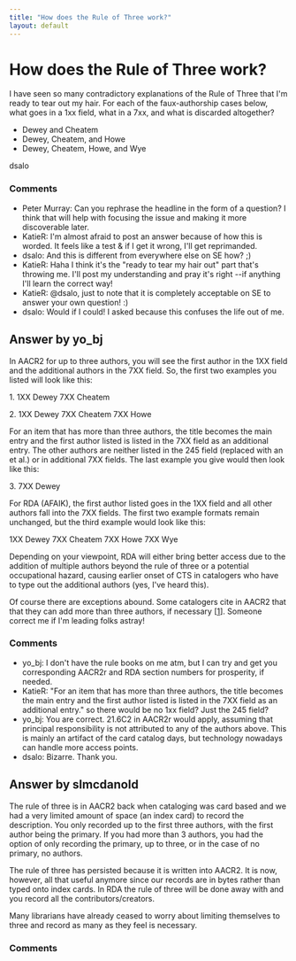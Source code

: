 ```yaml
---
title: "How does the Rule of Three work?"
layout: default
---
```

How does the Rule of Three work?
=====================
I have seen so many contradictory explanations of the Rule of Three that
I'm ready to tear out my hair. For each of the faux-authorship cases
below, what goes in a 1xx field, what in a 7xx, and what is discarded
altogether?

-   Dewey and Cheatem
-   Dewey, Cheatem, and Howe
-   Dewey, Cheatem, Howe, and Wye


dsalo

### Comments ###
* Peter Murray: Can you rephrase the headline in the form of a question? I think that
will help with focusing the issue and making it more discoverable later.
* KatieR: I'm almost afraid to post an answer because of how this is worded. It
feels like a test & if I get it wrong, I'll get reprimanded.
* dsalo: And this is different from everywhere else on SE how? ;)
* KatieR: Haha I think it's the "ready to tear my hair out" part that's throwing
me. I'll post my understanding and pray it's right --if anything I'll
learn the correct way!
* KatieR: @dsalo, just to note that it is completely acceptable on SE to answer
your own question! :)
* dsalo: Would if I could! I asked because this confuses the life out of me.


Answer by yo_bj
----------------
In AACR2 for up to three authors, you will see the first author in the
1XX field and the additional authors in the 7XX field. So, the first two
examples you listed will look like this:

​1. 1XX Dewey 7XX Cheatem

​2. 1XX Dewey 7XX Cheatem 7XX Howe

For an item that has more than three authors, the title becomes the main
entry and the first author listed is listed in the 7XX field as an
additional entry. The other authors are neither listed in the 245 field
(replaced with an et al.) or in additional 7XX fields. The last example
you give would then look like this:

​3. 7XX Dewey

For RDA (AFAIK), the first author listed goes in the 1XX field and all
other authors fall into the 7XX fields. The first two example formats
remain unchanged, but the third example would look like this:

1XX Dewey 7XX Cheatem 7XX Howe 7XX Wye

Depending on your viewpoint, RDA will either bring better access due to
the addition of multiple authors beyond the rule of three or a potential
occupational hazard, causing earlier onset of CTS in catalogers who have
to type out the additional authors (yes, I've heard this).

Of course there are exceptions abound. Some catalogers cite in AACR2
that that they can add more than three authors, if necessary
[[1](https://cataids.wordpress.com/2009/05/15/the-rule-of-three/)].
Someone correct me if I'm leading folks astray!

### Comments ###
* yo_bj: I don't have the rule books on me atm, but I can try and get you
corresponding AACR2r and RDA section numbers for prosperity, if needed.
* KatieR: "For an item that has more than three authors, the title becomes the
main entry and the first author listed is listed in the 7XX field as an
additional entry." so there would be no 1xx field? Just the 245 field?
* yo_bj: You are correct. 21.6C2 in AACR2r would apply, assuming that principal
responsibility is not attributed to any of the authors above. This is
mainly an artifact of the card catalog days, but technology nowadays can
handle more access points.
* dsalo: Bizarre. Thank you.

Answer by slmcdanold
----------------
The rule of three is in AACR2 back when cataloging was card based and we
had a very limited amount of space (an index card) to record the
description. You only recorded up to the first three authors, with the
first author being the primary. If you had more than 3 authors, you had
the option of only recording the primary, up to three, or in the case of
no primary, no authors.

The rule of three has persisted because it is written into AACR2. It is
now, however, all that useful anymore since our records are in bytes
rather than typed onto index cards. In RDA the rule of three will be
done away with and you record all the contributors/creators.

Many librarians have already ceased to worry about limiting themselves
to three and record as many as they feel is necessary.

### Comments ###

